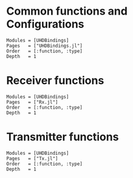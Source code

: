 

# Common functions and Configurations 

```@autodocs
Modules = [UHDBindings]
Pages   = ["UHDBindings.jl"]
Order   = [:function, :type]
Depth	= 1
```


# Receiver functions 

```@autodocs
Modules = [UHDBindings]
Pages   = ["Rx.jl"]
Order   = [:function, :type]
Depth	= 1
```


# Transmitter functions 

```@autodocs
Modules = [UHDBindings]
Pages   = ["Tx.jl"]
Order   = [:function, :type]
Depth	= 1
```
